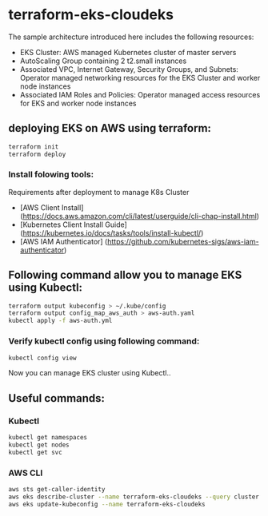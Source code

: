 # terraform-eks-cloudeks

The sample architecture introduced here includes the following resources:

* EKS Cluster: AWS managed Kubernetes cluster of master servers
* AutoScaling Group containing 2 t2.small instances 
* Associated VPC, Internet Gateway, Security Groups, and Subnets: Operator managed networking resources for the EKS Cluster and worker node instances
* Associated IAM Roles and Policies: Operator managed access resources for EKS and worker node instances

## deploying EKS on AWS using terraform:
```bash
terraform init
terraform deploy
```


### Install folowing tools:
Requirements after deployment to manage K8s Cluster

 * [AWS Client Install] (https://docs.aws.amazon.com/cli/latest/userguide/cli-chap-install.html)
 * [Kubernetes Client Install Guide] (https://kubernetes.io/docs/tasks/tools/install-kubectl/)
 * [AWS IAM Authenticator] (https://github.com/kubernetes-sigs/aws-iam-authenticator)

## Following command allow you to manage EKS using Kubectl:

```bash
terraform output kubeconfig > ~/.kube/config
terraform output config_map_aws_auth > aws-auth.yaml
kubectl apply -f aws-auth.yml
```

### Verify kubectl config using following command:

```bash
kubectl config view
```

Now you can manage EKS cluster using Kubectl..

## Useful commands:

### Kubectl
```bash
kubectl get namespaces
kubectl get nodes
kubectl get svc
```

### AWS CLI
```bash
aws sts get-caller-identity
aws eks describe-cluster --name terraform-eks-cloudeks --query cluster.certificateAuthority.data --output text
aws eks update-kubeconfig --name terraform-eks-cloudeks
```